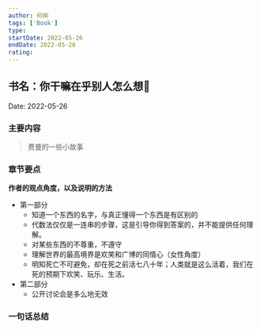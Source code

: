 ```yaml
---
author: 何柳
tags: ['Book']
type:
startDate: 2022-05-26
endDate: 2022-05-26
rating: 
---
```


## 书名：你干嘛在乎别人怎么想📖
 
Date: 2022-05-26 

### 主要内容
> 费曼的一些小故事



### 章节要点
**作者的观点角度，以及说明的方法**
- 第一部分
	- 知道一个东西的名字，与真正懂得一个东西是有区别的
	- 代数法仅仅是一连串的步骤，这是引导你得到答案的，并不能提供任何理解。
	- 对某些东西的不尊重，不遵守
	- 理解世界的最高境界是欢笑和广博的同情心（女性角度）
	- 明知死亡不可避免，却在死之前活七八十年；人类就是这么活着，我们在死的预期下欢笑、玩乐、生活。
- 第二部分
	- 公开讨论会是多么地无效




### 一句话总结



